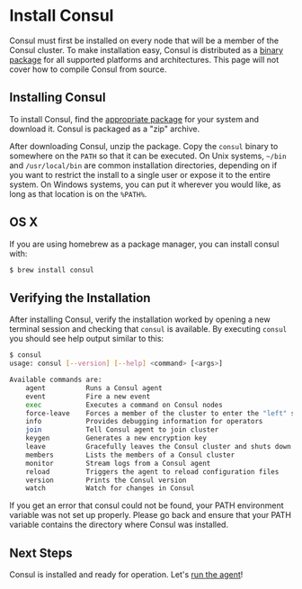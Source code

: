 # Install Consul

Consul must first be installed on every node that will be a member of the Consul cluster. To make installation easy, Consul is distributed as a [binary package](https://www.consul.io/downloads.html) for all supported platforms and architectures. This page will not cover how to compile Consul from source.

## Installing Consul
To install Consul, find the [appropriate package](https://www.consul.io/downloads.html) for your system and download it. Consul is packaged as a "zip" archive.

After downloading Consul, unzip the package. Copy the `consul` binary to somewhere on the `PATH` so that it can be executed. On Unix systems, `~/bin` and `/usr/local/bin` are common installation directories, depending on if you want to restrict the install to a single user or expose it to the entire system. On Windows systems, you can put it wherever you would like, as long as that location is on the `%PATH%`.

## OS X
If you are using homebrew as a package manager, you can install consul with:

```bash
$ brew install consul
```

## Verifying the Installation
After installing Consul, verify the installation worked by opening a new terminal session and checking that `consul` is available. By executing `consul` you should see help output similar to this:

```bash
$ consul
usage: consul [--version] [--help] <command> [<args>]

Available commands are:
    agent          Runs a Consul agent
    event          Fire a new event
    exec           Executes a command on Consul nodes
    force-leave    Forces a member of the cluster to enter the "left" state
    info           Provides debugging information for operators
    join           Tell Consul agent to join cluster
    keygen         Generates a new encryption key
    leave          Gracefully leaves the Consul cluster and shuts down
    members        Lists the members of a Consul cluster
    monitor        Stream logs from a Consul agent
    reload         Triggers the agent to reload configuration files
    version        Prints the Consul version
    watch          Watch for changes in Consul
```

If you get an error that consul could not be found, your PATH environment variable was not set up properly. Please go back and ensure that your PATH variable contains the directory where Consul was installed.

## Next Steps
Consul is installed and ready for operation. Let's [run the agent](run_the_agent.md)!